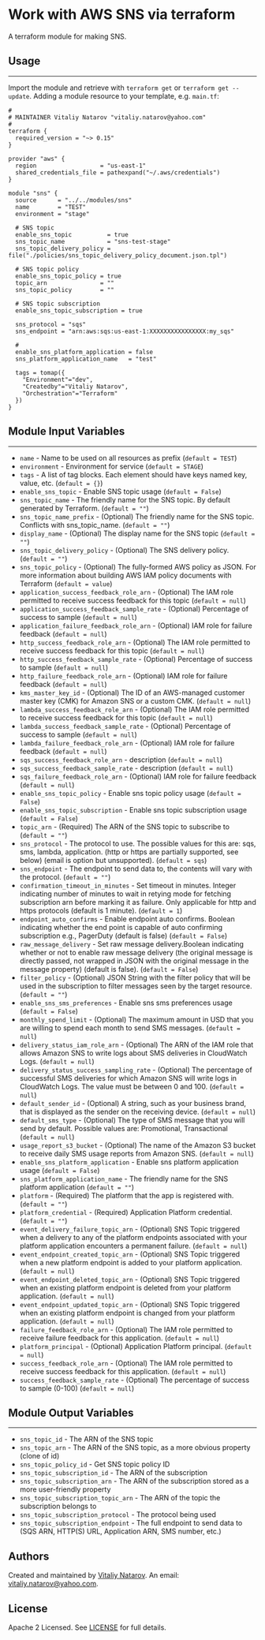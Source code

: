 # Work with AWS SNS via terraform

A terraform module for making SNS.


## Usage
----------------------
Import the module and retrieve with ```terraform get``` or ```terraform get --update```. Adding a module resource to your template, e.g. `main.tf`:

```
#
# MAINTAINER Vitaliy Natarov "vitaliy.natarov@yahoo.com"
#
terraform {
  required_version = "~> 0.15"
}

provider "aws" {
  region                  = "us-east-1"
  shared_credentials_file = pathexpand("~/.aws/credentials")
}

module "sns" {
  source      = "../../modules/sns"
  name        = "TEST"
  environment = "stage"

  # SNS topic
  enable_sns_topic          = true
  sns_topic_name            = "sns-test-stage"
  sns_topic_delivery_policy = file("./policies/sns_topic_delivery_policy_document.json.tpl")

  # SNS topic policy
  enable_sns_topic_policy = true
  topic_arn               = ""
  sns_topic_policy        = ""

  # SNS topic subscription
  enable_sns_topic_subscription = true

  sns_protocol = "sqs"
  sns_endpoint = "arn:aws:sqs:us-east-1:XXXXXXXXXXXXXXXX:my_sqs"

  #
  enable_sns_platform_application = false
  sns_platform_application_name   = "test"

  tags = tomap({
    "Environment"="dev",
    "Createdby"="Vitaliy Natarov",
    "Orchestration"="Terraform"
  })
}
```

## Module Input Variables
----------------------
- `name` - Name to be used on all resources as prefix (`default = TEST`)
- `environment` - Environment for service (`default = STAGE`)
- `tags` - A list of tag blocks. Each element should have keys named key, value, etc. (`default = {}`)
- `enable_sns_topic` - Enable SNS topic usage (`default = False`)
- `sns_topic_name` - The friendly name for the SNS topic. By default generated by Terraform. (`default = ""`)
- `sns_topic_name_prefix` - (Optional) The friendly name for the SNS topic. Conflicts with sns_topic_name. (`default = ""`)
- `display_name` - (Optional) The display name for the SNS topic (`default = ""`)
- `sns_topic_delivery_policy` - (Optional) The SNS delivery policy. (`default = ""`)
- `sns_topic_policy` - (Optional) The fully-formed AWS policy as JSON. For more information about building AWS IAM policy documents with Terraform (`default = value`)
- `application_success_feedback_role_arn` - (Optional) The IAM role permitted to receive success feedback for this topic (`default = null`)
- `application_success_feedback_sample_rate` - (Optional) Percentage of success to sample (`default = null`)
- `application_failure_feedback_role_arn` - (Optional) IAM role for failure feedback (`default = null`)
- `http_success_feedback_role_arn` - (Optional) The IAM role permitted to receive success feedback for this topic (`default = null`)
- `http_success_feedback_sample_rate` - (Optional) Percentage of success to sample (`default = null`)
- `http_failure_feedback_role_arn` - (Optional) IAM role for failure feedback (`default = null`)
- `kms_master_key_id` - (Optional) The ID of an AWS-managed customer master key (CMK) for Amazon SNS or a custom CMK. (`default = null`)
- `lambda_success_feedback_role_arn` - (Optional) The IAM role permitted to receive success feedback for this topic (`default = null`)
- `lambda_success_feedback_sample_rate` - (Optional) Percentage of success to sample (`default = null`)
- `lambda_failure_feedback_role_arn` - (Optional) IAM role for failure feedback (`default = null`)
- `sqs_success_feedback_role_arn` - description (`default = null`)
- `sqs_success_feedback_sample_rate` - description (`default = null`)
- `sqs_failure_feedback_role_arn` - (Optional) IAM role for failure feedback (`default = null`)
- `enable_sns_topic_policy` - Enable sns topic policy usage (`default = False`)
- `enable_sns_topic_subscription` - Enable sns topic subscription usage (`default = False`)
- `topic_arn` - (Required) The ARN of the SNS topic to subscribe to (`default = ""`)
- `sns_protocol` - The protocol to use. The possible values for this are: sqs, sms, lambda, application. (http or https are partially supported, see below) (email is option but unsupported). (`default = sqs`)
- `sns_endpoint` - The endpoint to send data to, the contents will vary with the protocol. (`default = ""`)
- `confirmation_timeout_in_minutes` - Set timeout in minutes. Integer indicating number of minutes to wait in retying mode for fetching subscription arn before marking it as failure. Only applicable for http and https protocols (default is 1 minute). (`default = 1`)
- `endpoint_auto_confirms` - Enable endpoint auto confirms. Boolean indicating whether the end point is capable of auto confirming subscription e.g., PagerDuty (default is false) (`default = False`)
- `raw_message_delivery` - Set raw message delivery.Boolean indicating whether or not to enable raw message delivery (the original message is directly passed, not wrapped in JSON with the original message in the message property) (default is false). (`default = False`)
- `filter_policy` - (Optional) JSON String with the filter policy that will be used in the subscription to filter messages seen by the target resource. (`default = ""`)
- `enable_sns_sms_preferences` - Enable sns sms preferences usage (`default = False`)
- `monthly_spend_limit` - (Optional) The maximum amount in USD that you are willing to spend each month to send SMS messages. (`default = null`)
- `delivery_status_iam_role_arn` - (Optional) The ARN of the IAM role that allows Amazon SNS to write logs about SMS deliveries in CloudWatch Logs. (`default = null`)
- `delivery_status_success_sampling_rate` - (Optional) The percentage of successful SMS deliveries for which Amazon SNS will write logs in CloudWatch Logs. The value must be between 0 and 100. (`default = null`)
- `default_sender_id` - (Optional) A string, such as your business brand, that is displayed as the sender on the receiving device. (`default = null`)
- `default_sms_type` - (Optional) The type of SMS message that you will send by default. Possible values are: Promotional, Transactional (`default = null`)
- `usage_report_s3_bucket` - (Optional) The name of the Amazon S3 bucket to receive daily SMS usage reports from Amazon SNS. (`default = null`)
- `enable_sns_platform_application` - Enable sns platform application usage (`default = False`)
- `sns_platform_application_name` - The friendly name for the SNS platform application (`default = ""`)
- `platform` - (Required) The platform that the app is registered with. (`default = ""`)
- `platform_credential` - (Required) Application Platform credential.  (`default = ""`)
- `event_delivery_failure_topic_arn` - (Optional) SNS Topic triggered when a delivery to any of the platform endpoints associated with your platform application encounters a permanent failure. (`default = null`)
- `event_endpoint_created_topic_arn` - (Optional) SNS Topic triggered when a new platform endpoint is added to your platform application. (`default = null`)
- `event_endpoint_deleted_topic_arn` - (Optional) SNS Topic triggered when an existing platform endpoint is deleted from your platform application. (`default = null`)
- `event_endpoint_updated_topic_arn` - (Optional) SNS Topic triggered when an existing platform endpoint is changed from your platform application. (`default = null`)
- `failure_feedback_role_arn` - (Optional) The IAM role permitted to receive failure feedback for this application. (`default = null`)
- `platform_principal` - (Optional) Application Platform principal. (`default = null`)
- `success_feedback_role_arn` - (Optional) The IAM role permitted to receive success feedback for this application. (`default = null`)
- `success_feedback_sample_rate` - (Optional) The percentage of success to sample (0-100) (`default = null`)

## Module Output Variables
----------------------
- `sns_topic_id` - The ARN of the SNS topic
- `sns_topic_arn` - The ARN of the SNS topic, as a more obvious property (clone of id)
- `sns_topic_policy_id` - Get SNS topic policy ID
- `sns_topic_subscription_id` - The ARN of the subscription
- `sns_topic_subscription_arn` - The ARN of the subscription stored as a more user-friendly property
- `sns_topic_subscription_topic_arn` - The ARN of the topic the subscription belongs to
- `sns_topic_subscription_protocol` - The protocol being used
- `sns_topic_subscription_endpoint` - The full endpoint to send data to (SQS ARN, HTTP(S) URL, Application ARN, SMS number, etc.)


## Authors

Created and maintained by [Vitaliy Natarov](https://github.com/SebastianUA). An email: [vitaliy.natarov@yahoo.com](vitaliy.natarov@yahoo.com).

## License

Apache 2 Licensed. See [LICENSE](https://github.com/SebastianUA/terraform/blob/master/LICENSE) for full details.
